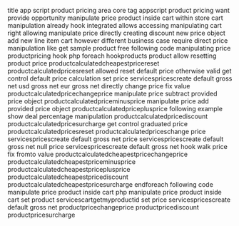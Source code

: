 title app script product pricing area core tag appscript product pricing want provide opportunity manipulate price product inside cart within store cart manipulation already hook integrated allows accessing manipulating cart right allowing manipulate price directly creating discount new price object add new line item cart however different business case require direct price manipulation like get sample product free following code manipulating price productpricing hook php foreach hookproducts product allow resetting product price productcalculatedcheapestpricereset productcalculatedpricesreset allowed reset default price otherwise valid get control default price calculation set price servicespricescreate default gross net usd gross net eur gross net directly change price fix value productcalculatedpricechangeprice manipulate price subtract provided price object productcalculatedpriceminusprice manipulate price add provided price object productcalculatedpriceplusprice following example show deal percentage manipulation productcalculatedpricediscount productcalculatedpricesurcharge get control graduated price productcalculatedpricesreset productcalculatedpriceschange price servicespricescreate default gross net price servicespricescreate default gross net null price servicespricescreate default gross net hook walk price fix fromto value productcalculatedcheapestpricechangeprice productcalculatedcheapestpriceminusprice productcalculatedcheapestpriceplusprice productcalculatedcheapestpricediscount productcalculatedcheapestpricesurcharge endforeach following code manipulate price product inside cart php manipulate price product inside cart set product servicescartgetmyproductid set price servicespricescreate default gross net productpricechangeprice productpricediscount productpricesurcharge